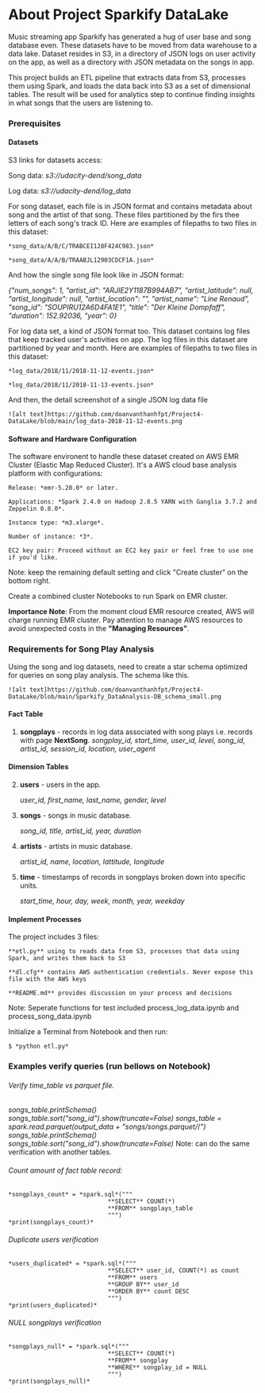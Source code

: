 # About Project Sparkify DataLake 

Music streaming app Sparkify has generated a hug of user base and song database even. These datasets have to be moved from data warehouse to a data lake. Dataset resides in S3, in a directory of JSON logs on user activity on the app, as well as a directory with JSON metadata on the songs in app.

This project builds an ETL pipeline that extracts data from S3, processes them using Spark, and loads the data back into S3 as a set of dimensional tables. The result will be used for analytics step to continue finding insights in what songs that the users are listening to.

### Prerequisites

#### Datasets

S3 links for datasets access:

Song data: *s3://udacity-dend/song_data*

Log data: *s3://udacity-dend/log_data*


For song dataset, each file is in JSON format and contains metadata about song and the artist of that song. These files partitioned by the firs thee letters of each song's track ID. Here are examples of filepaths to two files in this dataset:

    *song_data/A/B/C/TRABCEI128F424C983.json*
    
    *song_data/A/A/B/TRAABJL12903CDCF1A.json*

And how the single song file look like in JSON format:

*{"num_songs": 1, "artist_id": "ARJIE2Y1187B994AB7", "artist_latitude": null, "artist_longitude": null, "artist_location": "", "artist_name": "Line Renaud", "song_id": "SOUPIRU12A6D4FA1E1", "title": "Der Kleine Dompfaff", "duration": 152.92036, "year": 0}*

For log data set, a kind of JSON format too. This dataset contains log files that keep tracked user's activities on app. The log files in this dataset are partitioned by year and month. Here are examples of filepaths to two files in this dataset:
    
    *log_data/2018/11/2018-11-12-events.json*
    
    *log_data/2018/11/2018-11-13-events.json*

And then, the detail screenshot of a single JSON log data file

    ![alt text]https://github.com/doanvanthanhfpt/Project4-DataLake/blob/main/log_data-2018-11-12-events.png

#### Software and Hardware Configuration
The software environent to handle these dataset created on AWS EMR Cluster (Elastic Map Reduced Cluster). It's a AWS cloud base analysis platform with configurations:

    Release: *emr-5.20.0* or later.
    
    Applications: *Spark 2.4.0 on Hadoop 2.8.5 YARN with Ganglia 3.7.2 and Zeppelin 0.8.0*.
    
    Instance type: *m3.xlarge*.
    
    Number of instance: *3*.
    
    EC2 key pair: Proceed without an EC2 key pair or feel free to use one if you'd like.
    
Note: keep the remaining default setting and click "Create cluster" on the bottom right.


Create a combined cluster Notebooks to run Spark on EMR cluster.

**Importance Note**: From the moment cloud EMR resource created, AWS will charge running EMR cluster. Pay attention to manage AWS resources to avoid unexpected costs in the **"Managing Resources"**.

### Requirements for Song Play Analysis
Using the song and log datasets, need to create a star schema optimized for queries on song play analysis. The schema like this.

    ![alt text]https://github.com/doanvanthanhfpt/Project4-DataLake/blob/main/Sparkify_DataAnalysis-DB_schema_small.png

#### Fact Table
1. **songplays** - records in log data associated with song plays i.e. records with page **NextSong**.
    *songplay_id, start_time, user_id, level, song_id, artist_id, session_id, location, user_agent*

#### Dimension Tables
2. **users** - users in the app.

    *user_id, first_name, last_name, gender, level*
    
3. **songs** - songs in music database.

    *song_id, title, artist_id, year, duration*
    
4. **artists** - artists in music database.

    *artist_id, name, location, lattitude, longitude*
    
5. **time** - timestamps of records in songplays broken down into specific units.

    *start_time, hour, day, week, month, year, weekday*
    
#### Implement Processes
The project includes 3 files:

    **etl.py** using to reads data from S3, processes that data using Spark, and writes them back to S3
    
    **dl.cfg** contains AWS authentication credentials. Never expose this file with the AWS keys
    
    **README.md** provides discussion on your process and decisions
    
Note: Seperate functions for test included process_log_data.ipynb and process_song_data.ipynb

Initialize a Terminal from Notebook and then run:

    $ *python etl.py*

### Examples verify queries (run bellows on Notebook)

###### Verify time_table vs parquet file. 

*songs_table.printSchema()*
*songs_table.sort("song_id").show(truncate=False)*
*songs_table = spark.read.parquet(output_data + "songs/songs.parquet/*/*")*
*songs_table.printSchema()*
*songs_table.sort("song_id").show(truncate=False)*
Note: can do the same verification with another tables.

###### Count amount of fact table record:

    *songplays_count* = *spark.sql*(""" 
                                **SELECT** COUNT(*) 
                                **FROM** songplays_table
                                """)
    *print(songplays_count)*

###### Duplicate users verification

    *users_duplicated* = *spark.sql*("""
                                **SELECT** user_id, COUNT(*) as count 
                                **FROM** users 
                                **GROUP BY** user_id 
                                **ORDER BY** count DESC
                                """)
    *print(users_duplicated)*

###### NULL songplays verification

    *songplays_null* = *spark.sql*("""
                                **SELECT** COUNT(*) 
                                **FROM** songplay 
                                **WHERE** songplay_id = NULL
                                """)
    *print(songplays_null)*
